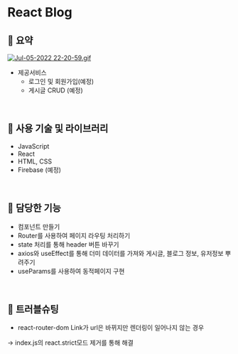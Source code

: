 # React Blog

## 📌 요약

[![Jul-05-2022 22-20-59.gif](https://s3-us-west-2.amazonaws.com/secure.notion-static.com/7ab467f0-e9f5-4416-bbd4-1d90c9d30dfc/Jul-05-2022_22-20-59.gif)
](https://s3.us-west-2.amazonaws.com/secure.notion-static.com/ec8ca6d9-0553-4d1d-b2ff-d54aa85f57bb/%E1%84%89%E1%85%B3%E1%84%8F%E1%85%B3%E1%84%85%E1%85%B5%E1%86%AB%E1%84%89%E1%85%A3%E1%86%BA_2022-06-21_%E1%84%8B%E1%85%A9%E1%84%8C%E1%85%A5%E1%86%AB_12.37.25.png?X-Amz-Algorithm=AWS4-HMAC-SHA256&X-Amz-Content-Sha256=UNSIGNED-PAYLOAD&X-Amz-Credential=AKIAT73L2G45EIPT3X45%2F20220705%2Fus-west-2%2Fs3%2Faws4_request&X-Amz-Date=20220705T142937Z&X-Amz-Expires=86400&X-Amz-Signature=0594ce5f9a9a7d697e3116e749cf96ca0226c83ef0ac103a57bac2ddbcedcc53&X-Amz-SignedHeaders=host&response-content-disposition=filename%20%3D%22%25E1%2584%2589%25E1%2585%25B3%25E1%2584%258F%25E1%2585%25B3%25E1%2584%2585%25E1%2585%25B5%25E1%2586%25AB%25E1%2584%2589%25E1%2585%25A3%25E1%2586%25BA%25202022-06-21%2520%25E1%2584%258B%25E1%2585%25A9%25E1%2584%258C%25E1%2585%25A5%25E1%2586%25AB%252012.37.25.png%22&x-id=GetObject)
- 제공서비스
  - 로그인 및 회원가입(예정)
  - 게시글 CRUD (예정)

<br>

## 📌 사용 기술 및 라이브러리

- JavaScript
- React
- HTML, CSS
- Firebase (예정)

<br>

## 📌 담당한 기능

- 컴포넌트 만들기
- Router를 사용하여 페이지 라우팅 처리하기
- state 처리를 통해 header 버튼 바꾸기
- axios와 useEffect를 통해 더미 데이터를 가져와 게시글, 블로그 정보, 유저정보 뿌려주기
- useParams를 사용하여 동적페이지 구현

<br>

## 📌 트러블슈팅

- react-router-dom Link가 url은 바뀌지만 렌더링이 일어나지 않는 경우

→ index.js의 react.strict모드 제거를 통해 해결

